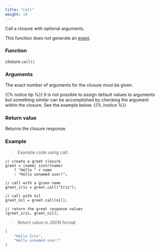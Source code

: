 ```yaml
---
title: "call"
weight: 19
---
```


Call a closure with optional arguments.

This function does *not* generate an [event](../../../events).

### Function

*closure*.`call()`

### Arguments

The exact number of arguments for the closure must be given.

{{% notice tip %}}
It is not possible to assign default values to arguments but something similar
can be accomplished by checking the argument within the closure. See the example below.
{{% /notice %}}

### Return value

Returns the closure response.

### Example

> Example code using *call*:

```thingsdb,json_response
// create a greet closure
greet = |name| isstr(name)
    ? "Hello " + name
    : "Hello unnamed user!";

// call with a given name
greet_iris = greet.call("Iris");

// call with nil
greet_nil = greet.call(nil);

// return the greet response values
[greet_iris, greet_nil];
```

> Return value in JSON format

```json
[
    "Hello Iris",
    "Hello unnamed user!"
]
```

